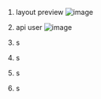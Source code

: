 1. layout preview
![image](https://github.com/user-attachments/assets/327d396e-96c7-4a58-a260-2f16e7d60ee5)

2. api user
![image](https://github.com/user-attachments/assets/c10612e4-c32d-4141-9a52-49a657c04e8e)
3. s
4. s
5. s
6. s
